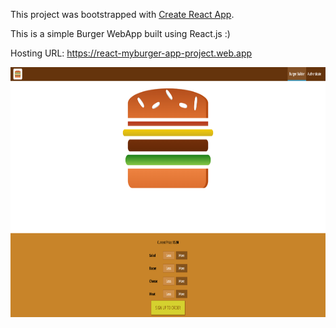 This project was bootstrapped with [Create React App](https://github.com/facebookincubator/create-react-app).

This is a simple Burger WebApp built using React.js :)

Hosting URL: https://react-myburger-app-project.web.app

<img src="images/burger-app.png" width="800" height="400">
